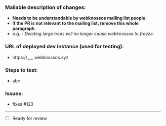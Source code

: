 ### Mailable description of changes:
 - **Needs to be understandable by webknossos mailing list people.**
 - **If the PR is not relevant to the mailing list, remove this whole paragraph.**
 - e.g. *- Deleting large trees will no longer cause webknossos to freeze.*

### URL of deployed dev instance (used for testing):
- https://___.webknossos.xyz

### Steps to test:
- abc

### Issues:
- fixes #123

------
- [ ] Ready for review
